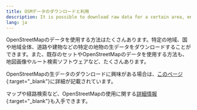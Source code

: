 ```yaml
---
title: OSMデータのダウンロードと利用
description: It is possible to download raw data for a certain area, entire countries or regions…
lang: ja
---
```


OpenStreetMapのデータを使用する方法はたくさんあります。特定の地域、国や地域全体、道路や建物などの特定の地物の生データをダウンロードすることができます。また、既存のセットやOpenStreetMapのデータを使用する方法も、地図画像やルート検索ソフトウェアなど、たくさんあります。

OpenStreetMapの生データのダウンロードに興味がある場合は、[このページ](https://wiki.openstreetmap.org/wiki/Downloading_data){:target="_blank"}に詳細が記載されています。

マップや経路検索など、OpenStreetMapの使用に関する[詳細情報](https://wiki.openstreetmap.org/wiki/Use_OpenStreetMap){:target="_blank"}も入手できます。

